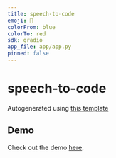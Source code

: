 ```yaml
---
title: speech-to-code
emoji: 🤗
colorFrom: blue
colorTo: red
sdk: gradio
app_file: app/app.py
pinned: false
---
```


# speech-to-code

Autogenerated using [this template](https://github.com/nateraw/spaces-template)


## Demo

Check out the demo [here](https://huggingface.co/spaces/nateraw/speech-to-code).